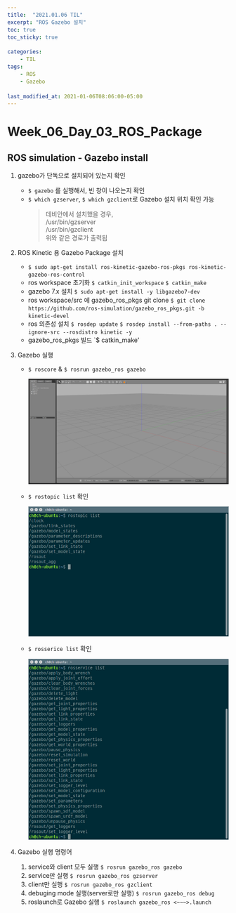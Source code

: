 ```yaml
---
title:  "2021.01.06 TIL"
excerpt: "ROS Gazebo 설치"
toc: true
toc_sticky: true

categories:
    - TIL
tags:
    - ROS
    - Gazebo

last_modified_at: 2021-01-06T08:06:00-05:00
---
```


# Week_06_Day_03_ROS_Package

## ROS simulation - Gazebo install
1. gazebo가 단독으로 설치되어 있는지 확인
    - `$ gazebo` 를 실행해서, 빈 창이 나오는지 확인
    - `$ which gzserver`, `$ which gzclient`로 Gazebo 설치 위치 확인 가능
        >데비안에서 설치했을 경우,\
        >/usr/bin/gzserver\
        >/usr/bin/gzclient\
        >위와 같은 경로가 출력됨

2. ROS Kinetic 용 Gazebo Package 설치
    - `$ sudo apt-get install ros-kinetic-gazebo-ros-pkgs ros-kinetic-gazebo-ros-control`
    - ros workspace 초기화
        `$ catkin_init_workspace`
        `$ catkin_make`
    - gazebo 7.x 설치
        `$ sudo apt-get install -y libgazebo7-dev`
    - ros workspace/src 에 gazebo_ros_pkgs git clone
        `$ git clone https://github.com/ros-simulation/gazebo_ros_pkgs.git -b kinetic-devel`
    - ros 의존성 설치
        `$ rosdep update`
        `$ rosdep install --from-paths . --ignore-src --rosdistro kinetic -y`
    - gazebo_ros_pkgs 빌드
        `$ catkin_make'

3. Gazebo 실행
    - `$ roscore` & `$ rosrun gazebo_ros gazebo`

        ![figure_01](/assets/images/TIL/gazebo_figure_01.png)
    - `$ rostopic list` 확인

        ![figure_02](/assets/images/TIL/gazebo_figure_02.png)
    - `$ rosserice list` 확인

        ![figure_03](/assets/images/TIL/gazebo_figure_03.png)

4. Gazebo 실행 명령어
    1. service와 client 모두 실행
        `$ rosrun gazebo_ros gazebo`
    2. service만 실행
        `$ rosrun gazebo_ros gzserver`
    3. client만 실행
        `$ rosrun gazebo_ros gzclient`
    4. debuging mode 실행(server로만 실행)
        `$ rosrun gazebo_ros debug`
    5. roslaunch로 Gazebo 실행
        `$ roslaunch gazebo_ros <~~~>.launch`
